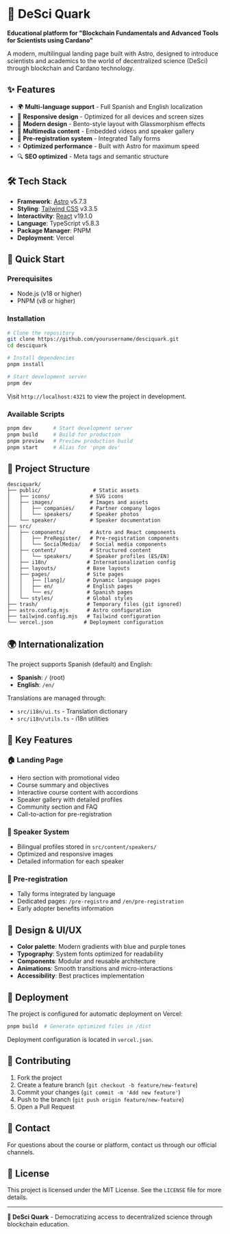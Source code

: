 # 🧬 DeSci Quark

**Educational platform for "Blockchain Fundamentals and Advanced Tools for Scientists using Cardano"**

A modern, multilingual landing page built with Astro, designed to introduce scientists and academics to the world of decentralized science (DeSci) through blockchain and Cardano technology.

## ✨ Features

- 🌍 **Multi-language support** - Full Spanish and English localization
- 📱 **Responsive design** - Optimized for all devices and screen sizes
- 🎨 **Modern design** - Bento-style layout with Glassmorphism effects
- 🎥 **Multimedia content** - Embedded videos and speaker gallery
- 📝 **Pre-registration system** - Integrated Tally forms
- ⚡ **Optimized performance** - Built with Astro for maximum speed
- 🔍 **SEO optimized** - Meta tags and semantic structure

## 🛠️ Tech Stack

- **Framework**: [Astro](https://astro.build/) v5.7.3
- **Styling**: [Tailwind CSS](https://tailwindcss.com/) v3.3.5
- **Interactivity**: [React](https://react.dev/) v19.1.0
- **Language**: TypeScript v5.8.3
- **Package Manager**: PNPM
- **Deployment**: Vercel

## 🚀 Quick Start

### Prerequisites

- Node.js (v18 or higher)
- PNPM (v8 or higher)

### Installation

```bash
# Clone the repository
git clone https://github.com/yourusername/desciquark.git
cd desciquark

# Install dependencies
pnpm install

# Start development server
pnpm dev
```

Visit `http://localhost:4321` to view the project in development.

### Available Scripts

```bash
pnpm dev       # Start development server
pnpm build     # Build for production
pnpm preview   # Preview production build
pnpm start     # Alias for 'pnpm dev'
```

## 📁 Project Structure

```
desciquark/
├── public/                 # Static assets
│   ├── icons/             # SVG icons
│   ├── images/            # Images and assets
│   │   ├── companies/     # Partner company logos
│   │   └── speakers/      # Speaker photos
│   └── speaker/           # Speaker documentation
├── src/
│   ├── components/        # Astro and React components
│   │   ├── PreRegister/   # Pre-registration components
│   │   └── SocialMedia/   # Social media components
│   ├── content/           # Structured content
│   │   └── speakers/      # Speaker profiles (ES/EN)
│   ├── i18n/             # Internationalization config
│   ├── layouts/          # Base layouts
│   ├── pages/            # Site pages
│   │   ├── [lang]/       # Dynamic language pages
│   │   ├── en/           # English pages
│   │   └── es/           # Spanish pages
│   └── styles/           # Global styles
├── trash/                # Temporary files (git ignored)
├── astro.config.mjs      # Astro configuration
├── tailwind.config.mjs   # Tailwind configuration
└── vercel.json          # Deployment configuration
```

## 🌍 Internationalization

The project supports Spanish (default) and English:

- **Spanish**: `/` (root)
- **English**: `/en/`

Translations are managed through:
- `src/i18n/ui.ts` - Translation dictionary
- `src/i18n/utils.ts` - i18n utilities

## 🎯 Key Features

### 🏠 Landing Page
- Hero section with promotional video
- Course summary and objectives
- Interactive course content with accordions
- Speaker gallery with detailed profiles
- Community section and FAQ
- Call-to-action for pre-registration

### 👥 Speaker System
- Bilingual profiles stored in `src/content/speakers/`
- Optimized and responsive images
- Detailed information for each speaker

### 📝 Pre-registration
- Tally forms integrated by language
- Dedicated pages: `/pre-registro` and `/en/pre-registration`
- Early adopter benefits information

## 🎨 Design & UI/UX

- **Color palette**: Modern gradients with blue and purple tones
- **Typography**: System fonts optimized for readability
- **Components**: Modular and reusable architecture
- **Animations**: Smooth transitions and micro-interactions
- **Accessibility**: Best practices implementation

## 🚀 Deployment

The project is configured for automatic deployment on Vercel:

```bash
pnpm build  # Generate optimized files in /dist
```

Deployment configuration is located in `vercel.json`.

## 🤝 Contributing

1. Fork the project
2. Create a feature branch (`git checkout -b feature/new-feature`)
3. Commit your changes (`git commit -m 'Add new feature'`)
4. Push to the branch (`git push origin feature/new-feature`)
5. Open a Pull Request

## 📧 Contact

For questions about the course or platform, contact us through our official channels.

## 📄 License

This project is licensed under the MIT License. See the `LICENSE` file for more details.

---

**🧬 DeSci Quark** - Democratizing access to decentralized science through blockchain education.
